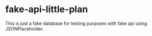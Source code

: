 # fake-api-little-plan

This is just a fake database for testing purposes with fake api using JSONPlaceholder.
